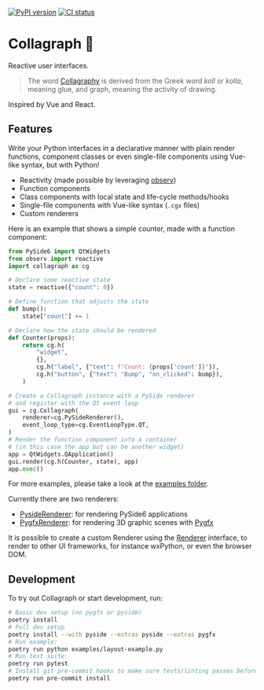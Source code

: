 [![PyPI version](https://badge.fury.io/py/collagraph.svg)](https://badge.fury.io/py/collagraph)
[![CI status](https://github.com/fork-tongue/collagraph/workflows/CI/badge.svg)](https://github.com/fork-tongue/collagraph/actions)

# Collagraph 📓

Reactive user interfaces.

> The word [Collagraphy](https://en.wikipedia.org/wiki/Collagraphy) is derived from the Greek word _koll_ or _kolla_, meaning glue, and graph, meaning the activity of drawing.

Inspired by Vue and React.


## Features

Write your Python interfaces in a declarative manner with plain render functions, component classes or even single-file components using Vue-like syntax, but with Python!

* Reactivity (made possible by leveraging [observ](https://github.com/fork-tongue/observ))
* Function components
* Class components with local state and life-cycle methods/hooks
* Single-file components with Vue-like syntax (`.cgx` files)
* Custom renderers

Here is an example that shows a simple counter, made with a function component:

```python
from PySide6 import QtWidgets
from observ import reactive
import collagraph as cg

# Declare some reactive state
state = reactive({"count": 0})

# Define function that adjusts the state
def bump():
    state["count"] += 1

# Declare how the state should be rendered
def Counter(props):
    return cg.h(
        "widget",
        {},
        cg.h("label", {"text": f"Count: {props['count']}"}),
        cg.h("button", {"text": "Bump", "on_clicked": bump}),
    )

# Create a Collagraph instance with a PySide renderer 
# and register with the Qt event loop
gui = cg.Collagraph(
    renderer=cg.PySideRenderer(),
    event_loop_type=cg.EventLoopType.QT,
)
# Render the function component into a container 
# (in this case the app but can be another widget)
app = QtWidgets.QApplication()
gui.render(cg.h(Counter, state), app)
app.exec()
```

For more examples, please take a look at the [examples folder](examples).

Currently there are two renderers:

* [PysideRenderer](collagraph/renderers/pyside_renderer.py): for rendering PySide6 applications
* [PygfxRenderer](collagraph/renderers/pygfx_renderer.py): for rendering 3D graphic scenes with [Pygfx](https://github.com/pygfx/pygfx)

It is possible to create a custom Renderer using the [Renderer](collagraph/renderers/__init__.py) interface, to render to other UI frameworks, for instance wxPython, or even the browser DOM.


## Development

To try out Collagraph or start development, run:

```sh
# Basic dev setup (no pygfx or pyside)
poetry install
# Full dev setup
poetry install --with pyside --extras pyside --extras pygfx
# Run example:
poetry run python examples/layout-example.py
# Run test suite:
poetry run pytest
# Install git pre-commit hooks to make sure tests/linting passes before committing
poetry run pre-commit install
```
